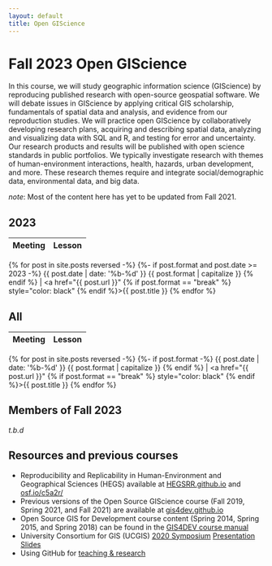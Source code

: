 ```yaml
---
layout: default
title: Open GIScience
---
```


# Fall 2023 Open GIScience

In this course, we will study geographic information science (GIScience) by reproducing published research with open-source geospatial software.
We will debate issues in GIScience by applying critical GIS scholarship, fundamentals of spatial data and analysis, and evidence from our reproduction studies. We will practice open GIScience by collaboratively developing research plans, acquiring and describing spatial data, analyzing and visualizing data with SQL and R, and testing for error and uncertainty. Our research products and results will be published with open science standards in public portfolios. We typically investigate research with themes of human-environment interactions, health, hazards, urban development, and more. These research themes require and integrate social/demographic data, environmental data, and big data.

*note*: Most of the content here has yet to be updated from Fall 2021.

## 2023

Meeting | Lesson
------- | ------
{% for post in site.posts reversed -%}
{%- if post.format and post.date >= 2023 -%} {{ post.date | date: '%b-%d' }} {{ post.format | capitalize }} {% endif %} | <a href="{{ post.url }}" {% if post.format == "break" %} style="color: black" {% endif %}>{{ post.title }}</a>
{% endfor %}


## All

Meeting | Lesson
------- | ------
{% for post in site.posts reversed -%}
{%- if post.format -%} {{ post.date | date: '%b-%d' }} {{ post.format | capitalize }} {% endif %} | <a href="{{ post.url }}" {% if post.format == "break" %} style="color: black" {% endif %}>{{ post.title }}</a>
{% endfor %}

## Members of Fall 2023

*t.b.d*

## Resources and previous courses

- Reproducibility and Replicability in Human-Environment and Geographical Sciences (HEGS) available at [HEGSRR.github.io](https://HEGSRR.github.io) and [osf.io/c5a2r/](https://osf.io/c5a2r/)
- Previous versions of the Open Source GIScience course (Fall 2019, Spring 2021, and Fall 2021) are available at [gis4dev.github.io](https://gis4dev.github.io)
- Open Source GIS for Development course content (Spring 2014, Spring 2015, and Spring 2018) can be found in the [GIS4DEV course manual](https://gis4dev.github.io/assets/GIS4DEV.pdf)
- University Consortium for GIS (UCGIS) [2020 Symposium](https://www.ucgis.org/symposium-2020) [Presentation Slides](/assets/teachingReproducibility.pdf)
- Using GitHub for [teaching & research](github-academics)
